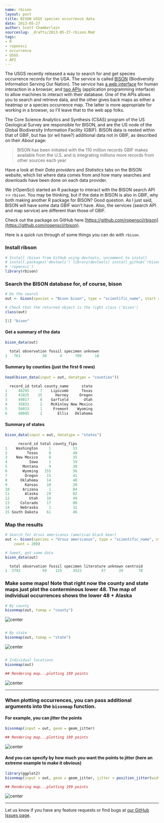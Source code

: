 ```yaml
---
name: rbison
layout: post
title: BISON USGS species occurrence data
date: 2013-05-27
author: Scott Chamberlain
sourceslug: _drafts/2013-05-27-rbison.Rmd
tags: 
- R
- ropensci
- occurrence
- USGS
- API
---
```


The USGS recently released a way to search for and get species occurrence records for the USA. The service is called [BISON](http://bison.usgs.ornl.gov/) (Biodiversity Information Serving Our Nation). The service has [a web interface](http://bison.usgs.ornl.gov/) for human interaction in a browser, and [two APIs](http://bison.usgs.ornl.gov/services.html) (application programming interface) to allow machines to interact with their database. One of the APIs allows you to search and retrieve data, and the other gives back maps as either a heatmap or a species occurrence map. The latter is more appropriate for working in a browser, so I'll leave that to the web app folks. 

The Core Science Analytics and Synthesis (CSAS) program of the US Geological Survey are responsible for BISON, and are the US node of the Global Biodiversity Information Facility (GBIF). BISON data is nested within that of GBIF, but has (or wil have?) additional data not in GBIF, as described on their *About* page:

> BISON has been initiated with the 110 million records GBIF makes available from the U.S. and is integrating millions more records from other sources each year

Have a look at their *Data providers* and *Statistics* tabs on the BISON website, which list where data comes from and how many searches and downloads have been done on each data provider.

We (rOpenSci) started an R package to interact with the BISON search API >> `rbison`. You may be thinking, but if the data in BISON is also in GBIF, why both making another R package for BISON? Good question. As I just said, BISON will have some data GBIF won't have. Also, the services (search API and map service) are different than those of GBIF. 

Check out the package on GitHub here [https://github.com/ropensci/rbison](https://github.com/ropensci/rbison). 

Here is a quick run through of some things you can do with `rbison`. 


### Install ribson

```r
# Install rbison from GitHub using devtools, uncomment to install
# install.packages('devtools') library(devtools) install_github('rbison',
# 'ropensci')
library(rbison)
```



### Search the BISON database for, of course, bison
	

```r
# Do the search
out <- bison(species = "Bison bison", type = "scientific_name", start = 0, count = 10)

# Check that the returned object is the right class ('bison')
class(out)
```



```r
[1] "bison"
```


#### Get a summary of the data


```r
bison_data(out)
```



```r
  total observation fossil specimen unknown
1   761          30      4      709      18
```


#### Summary by counties (just the first 6 rows)


```r
head(bison_data(input = out, datatype = "counties"))
```



```r
  record_id total county_name      state
1     48295     7    Lipscomb      Texas
2     41025    15      Harney     Oregon
3     49017     8    Garfield       Utah
4     35031     2    McKinley New Mexico
5     56013     1     Fremont    Wyoming
6     40045     2       Ellis   Oklahoma
```


#### Summary of states


```r
bison_data(input = out, datatype = "states")
```



```r
      record_id total county_fips
1    Washington     1          53
2         Texas     8          48
3    New Mexico     8          35
4          Iowa     1          19
5       Montana     9          30
6       Wyoming   155          56
7        Oregon    15          41
8      Oklahoma    14          40
9        Kansas    10          20
10      Arizona     1          04
11       Alaska    29          02
12         Utah    16          49
13     Colorado    17          08
14     Nebraska     1          31
15 South Dakota    61          46
```



### Map the results


```r
# Search for Ursus americanus (american black bear)
out <- bison(species = "Ursus americanus", type = "scientific_name", start = 0, 
    count = 200)

# Sweet, got some data
bison_data(out)
```



```r
  total observation fossil specimen literature unknown centroid
1  3792          59    125     3522         47      39       78
```


### Make some maps! Note that right now the county and state maps just plot the conterminous lower 48. The map of individual occurrences shows the lower 48 + Alaska


```r
# By county
bisonmap(out, tomap = "county")
```

![center](/2013-05-25-rbison/map11.png) 

```r

# By state
bisonmap(out, tomap = "state")
```

![center](/2013-05-25-rbison/map12.png) 

```r

# Individual locations
bisonmap(out)
```



```r
## Rendering map...plotting 199 points
```

![center](/2013-05-25-rbison/map13.png) 


*********
	
### When plotting occurrences, you can pass additional arguments into the `bisonmap` function.

#### For example, you can jitter the points


```r
bisonmap(input = out, geom = geom_jitter)
```



```r
## Rendering map...plotting 199 points
```

![center](/2013-05-25-rbison/map2.png) 


#### And you can specify by how much you want the points to jitter (here an extreme example to make it obvious)


```r
library(ggplot2)
bisonmap(input = out, geom = geom_jitter, jitter = position_jitter(width = 5))
```



```r
## Rendering map...plotting 199 points
```

![center](/2013-05-25-rbison/map3.png) 

---

Let us know if you have any feature requests or find bugs at [our GitHub Issues page](https://github.com/ropensci/rbison/issues).
